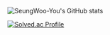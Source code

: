 ![SeungWoo-You's GitHub stats](https://github-readme-stats.vercel.app/api?username=SeungWoo-You&show_icons=true&theme=dracula)  

[![Solved.ac Profile](http://mazassumnida.wtf/api/generate_badge?boj=yw0617)](https://solved.ac/yw0617)  
